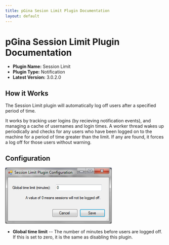 ```yaml
---
title: pGina Sesion Limit Plugin Documentation
layout: default
---
```


pGina Session Limit Plugin Documentation
===================

* **Plugin Name:** Session Limit
* **Plugin Type:** Notification
* **Latest Version:** 3.0.2.0

How it Works
------------------

The Session Limit plugin will automatically log off users after a specified period of time.

It works by tracking user logins (by recieving notification events), and managing a cache of
usernames and login times.  A worker thread wakes up periodically and checks
for any users who have been logged on to the machine for a period of time greater than
the limit.  If any are found, it forces a log off for those users without warning.

Configuration 
-------------------

![Session Limit Config](images/session_limit_config.png)

* **Global time limit** -- The number of minutes before users are logged off.  If this is set
to zero, it is the same as disabling this plugin.

